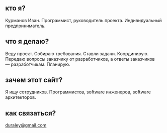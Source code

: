 ## кто я?

Курманов Иван. Программист, руководитель проекта. Индивидуальный предприниматель.

## что я делаю?

Веду проект. Собираю требования. Ставли задачи. Координирую. Передаю вопросы заказчику от разработчиков, а ответы заказчиков — разработчикам. Планирую. 

## зачем этот сайт?

Я ищу сотрудников. Программистов, software инженеров, software архитекторов. 

## как связаться?

[duraley@gmail.com](mailto:duraley@gmail.com)
